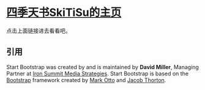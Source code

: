 # [四季天书SkiTiSu的主页](http://www.skitisu.com)

点击上面链接进去看看吧。

## 引用

Start Bootstrap was created by and is maintained by **David Miller**, Managing Partner at [Iron Summit Media Strategies](http://www.ironsummitmedia.com/).
Start Bootstrap is based on the [Bootstrap](http://getbootstrap.com/) framework created by [Mark Otto](https://twitter.com/mdo) and [Jacob Thorton](https://twitter.com/fat).